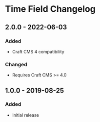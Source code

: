 # Time Field Changelog

## 2.0.0 - 2022-06-03

### Added

- Craft CMS 4 compatibility

### Changed

- Requires Craft CMS >= 4.0

## 1.0.0 - 2019-08-25

### Added

- Initial release
